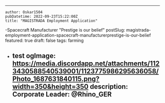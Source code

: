 ---
    author: Oskar1504
    pubDatetime: 2022-09-23T15:22:00Z
    title: "MAGISTRADA Employment Application"
-Spacecraft Manufacturer
"Prestige is our belief"
    postSlug: magistrada-employment-application-spacecraft-manufacturerprestige-is-our-belief
    featured: true
    draft: false
    tags:
      farming
- test
    ogImage: https://media.discordapp.net/attachments/1123430588540539001/1123775986295636058/Photo_1687631840115.png?width=350&height=350
    description:
      Corporate Leader: @Rhino_GER 
    ---
    